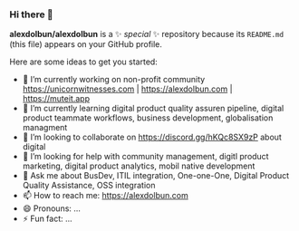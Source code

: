 ### Hi there 👋


**alexdolbun/alexdolbun** is a ✨ _special_ ✨ repository because its `README.md` (this file) appears on your GitHub profile.

Here are some ideas to get you started:

- 🔭 I’m currently working on non-profit community https://unicornwitnesses.com | https://alexdolbun.com | https://muteit.app 
- 🌱 I’m currently learning digital product quality assuren pipeline, digital product teammate workflows, business development, globalisation managment
- 👯 I’m looking to collaborate on https://discord.gg/hKQc8SX9zP about digital 
- 🤔 I’m looking for help with community management, digitl product marketing, digital product analytics, mobil native development
- 💬 Ask me about BusDev, ITIL integration, One-one-One, Digital Product Quality Assistance, OSS integration
- 📫 How to reach me: https://alexdolbun.com
- 😄 Pronouns: ...
- ⚡ Fun fact: ...
